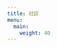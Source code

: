 ```yaml
---
title: 社区
menu:
  main:
    weight: 40
---
```


<!--add blocks of content here to add more sections to the community page -->

